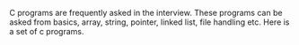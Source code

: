 C programs are frequently asked in the interview. These programs can be asked from basics, array, string, pointer, linked list, file handling etc. Here is a set of c programs.
